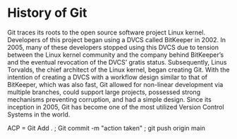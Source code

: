 # History of Git
Git traces its roots to the open source software project Linux kernel. Developers of this project began using a DVCS called BitKeeper in 2002. In 2005, many of these developers stopped using this DVCS due to tension between the Linux kernel community and the company behind BitKeeper’s and the eventual revocation of the DVCS’ gratis status. Subsequently, Linus Torvalds, the chief architect of the Linux kernel, began creating Git. With the intention of creating a DVCS with a workflow design similar to that of BitKeeper, which was also fast, Git allowed for non-linear development via multiple branches, could support large projects, possessed strong mechanisms preventing corruption, and had a simple design. Since its inception in 2005, Git has become one of the most utilized Version Control Systems in the world.


ACP = Git Add . ; Git commit -m "action taken" ; git push origin main